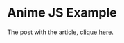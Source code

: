 # Anime JS Example

The post with the article, <a href="https://medium.com/@ajmeyghani/creating-javascript-animations-with-anime-js-f2b14716cdc6" target="blank">clique here.</a> 